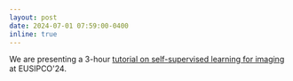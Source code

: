 ```yaml
---
layout: post
date: 2024-07-01 07:59:00-0400
inline: true
---
```


 We are presenting a 3-hour [tutorial on self-supervised learning for imaging](https://eusipcolyon.sciencesconf.org/resource/page/id/28) at EUSIPCO'24.

